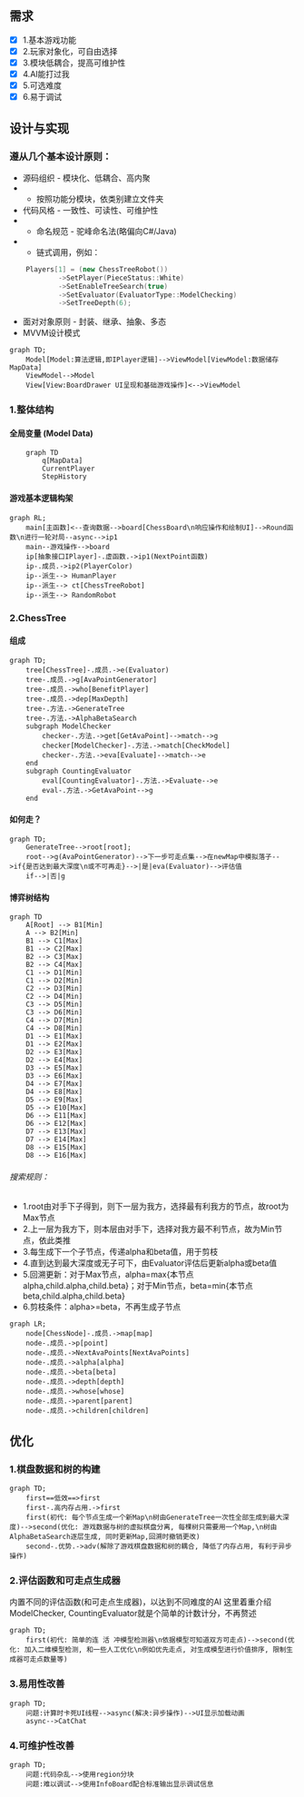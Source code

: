 ## 需求
- [x] 1.基本游戏功能
- [x] 2.玩家对象化，可自由选择
- [x] 3.模块低耦合，提高可维护性
- [x] 4.AI能打过我
- [x] 5.可选难度
- [x] 6.易于调试

## 设计与实现
### 遵从几个基本设计原则：  
- 源码组织 - 模块化、低耦合、高内聚
- - 按照功能分模块，依类别建立文件夹
- 代码风格 - 一致性、可读性、可维护性  
- - 命名规范 - 驼峰命名法(略偏向C#/Java)
- - 链式调用，例如：
```c++
    Players[1] = (new ChessTreeRobot())
            ->SetPlayer(PieceStatus::White)
            ->SetEnableTreeSearch(true)
            ->SetEvaluator(EvaluatorType::ModelChecking)
            ->SetTreeDepth(6);
```
- 面对对象原则 - 封装、继承、抽象、多态
- MVVM设计模式
```mermaid
graph TD;
    Model[Model:算法逻辑,即IPlayer逻辑]-->ViewModel[ViewModel:数据储存MapData]
    ViewModel-->Model
    View[View:BoardDrawer UI呈现和基础游戏操作]<-->ViewModel
```
### 1.整体结构
#### 全局变量 (Model Data)
```mermaid
    graph TD
        q[MapData]
        CurrentPlayer
        StepHistory
```
#### 游戏基本逻辑构架
```mermaid
graph RL;
    main[主函数]<--查询数据-->board[ChessBoard\n响应操作和绘制UI]-->Round函数\n进行一轮对局--async-->ip1
    main--游戏操作-->board
    ip[抽象接口IPlayer]-.虚函数.->ip1(NextPoint函数)
    ip-.成员.->ip2(PlayerColor)
    ip--派生--> HumanPlayer
    ip--派生--> ct[ChessTreeRobot]
    ip--派生--> RandomRobot
```
### 2.ChessTree
#### 组成
```mermaid
graph TD;
    tree[ChessTree]-.成员.->e(Evaluator)
    tree-.成员.->g[AvaPointGenerator]
    tree-.成员.->who[BenefitPlayer]
    tree-.成员.->dep[MaxDepth]
    tree-.方法.->GenerateTree
    tree-.方法.->AlphaBetaSearch
    subgraph ModelChecker
        checker-.方法.->get[GetAvaPoint]-->match-->g
        checker[ModelChecker]-.方法.->match[CheckModel]
        checker-.方法.->eva[Evaluate]-->match-->e
    end
    subgraph CountingEvaluator
        eval[CountingEvaluator]-.方法.->Evaluate-->e
        eval-.方法.->GetAvaPoint-->g
    end

```
#### 如何走？
```mermaid
graph TD;
    GenerateTree-->root[root];
    root-->g(AvaPointGenerator)-->下一步可走点集-->在newMap中模拟落子-->if{是否达到最大深度\n或不可再走}-->|是|eva(Evaluator)-->评估值
    if-->|否|g
```
#### 博弈树结构
```mermaid
graph TD
    A[Root] --> B1[Min]
    A --> B2[Min]
    B1 --> C1[Max]
    B1 --> C2[Max]
    B2 --> C3[Max]
    B2 --> C4[Max]
    C1 --> D1[Min]
    C1 --> D2[Min]
    C2 --> D3[Min]
    C2 --> D4[Min]
    C3 --> D5[Min]
    C3 --> D6[Min]
    C4 --> D7[Min]
    C4 --> D8[Min]
    D1 --> E1[Max]
    D1 --> E2[Max]
    D2 --> E3[Max]
    D2 --> E4[Max]
    D3 --> E5[Max]
    D3 --> E6[Max]
    D4 --> E7[Max]
    D4 --> E8[Max]
    D5 --> E9[Max]
    D5 --> E10[Max]
    D6 --> E11[Max]
    D6 --> E12[Max]
    D7 --> E13[Max]
    D7 --> E14[Max]
    D8 --> E15[Max]
    D8 --> E16[Max]
```
###### 搜索规则：
- 1.root由对手下子得到，则下一层为我方，选择最有利我方的节点，故root为Max节点  
- 2.上一层为我方下，则本层由对手下，选择对我方最不利节点，故为Min节点，依此类推
- 3.每生成下一个子节点，传递alpha和beta值，用于剪枝
- 4.直到达到最大深度或无子可下，由Evaluator评估后更新alpha或beta值
- 5.回溯更新：对于Max节点，alpha=max{本节点alpha,child.alpha,child.beta}；对于Min节点，beta=min{本节点beta,child.alpha,child.beta}
- 6.剪枝条件：alpha>=beta，不再生成子节点
```mermaid
graph LR;
    node[ChessNode]-.成员.->map[map]
    node-.成员.->p[point]
    node-.成员.->NextAvaPoints[NextAvaPoints]
    node-.成员.->alpha[alpha]
    node-.成员.->beta[beta]
    node-.成员.->depth[depth]
    node-.成员.->whose[whose]
    node-.成员.->parent[parent]
    node-.成员.->children[children]
```

## 优化
### 1.棋盘数据和树的构建
```mermaid
graph TD;
    first==低效==>first
    first-.高内存占用.->first
    first(初代: 每个节点生成一个新Map\n树由GenerateTree一次性全部生成到最大深度)-->second(优化: 游戏数据与树的虚拟棋盘分离, 每棵树只需要用一个Map,\n树由AlphaBetaSearch逐层生成, 同时更新Map,回溯时撤销更改)
    second-.优势.->adv(解除了游戏棋盘数据和树的耦合, 降低了内存占用, 有利于异步操作)
```
### 2.评估函数和可走点生成器
内置不同的评估函数(和可走点生成器)，以达到不同难度的AI
这里着重介绍ModelChecker, CountingEvaluator就是个简单的计数计分，不再赘述

```mermaid
graph TD;
    first(初代: 简单的连 活 冲模型检测器\n依据模型可知道双方可走点)-->second(优化: 加入二维模型检测, 和一些人工优化\n例如优先走点, 对生成模型进行价值排序, 限制生成器可走点数量等)
```
### 3.易用性改善
```mermaid
graph TD;
    问题:计算时卡死UI线程-->async(解决:异步操作)-->UI显示加载动画
    async-->CatChat
```
### 4.可维护性改善
```mermaid
graph TD;
    问题:代码杂乱-->使用region分块
    问题:难以调试-->使用InfoBoard配合标准输出显示调试信息
```


